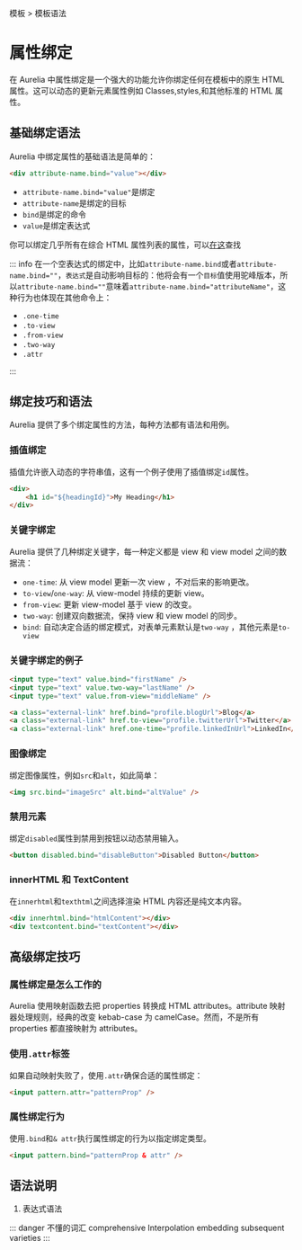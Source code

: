 模板 > 模板语法

# 属性绑定

在 Aurelia 中属性绑定是一个强大的功能允许你绑定任何在模板中的原生 HTML 属性。这可以动态的更新元素属性例如 Classes,styles,和其他标准的 HTML 属性。

## 基础绑定语法

Aurelia 中绑定属性的基础语法是简单的：

```html
<div attribute-name.bind="value"></div>
```

-   `attribute-name.bind="value"`是绑定
-   `attribute-name`是绑定的目标
-   `bind`是绑定的命令
-   `value`是绑定表达式

你可以绑定几乎所有在综合 HTML 属性列表的属性，可以[在这](https://developer.mozilla.org/en-US/docs/Web/HTML/Attributes)查找

::: info
在一个空表达式的绑定中，比如`attribute-name.bind`或者`attribute-name.bind=""`，`表达式`是自动影响目标的：他将会有一个`目标`值使用驼峰版本，所以`attribute-name.bind=""`意味着`attribute-name.bind="attributeName"`，这种行为也体现在其他命令上：

-   `.one-time`
-   `.to-view`
-   `.from-view`
-   `.two-way`
-   `.attr`

:::

## 绑定技巧和语法

Aurelia 提供了多个绑定属性的方法，每种方法都有语法和用例。

### 插值绑定

插值允许嵌入动态的字符串值，这有一个例子使用了插值绑定`id`属性。

```html
<div>
    <h1 id="${headingId}">My Heading</h1>
</div>
```

### 关键字绑定

Aurelia 提供了几种绑定关键字，每一种定义都是 view 和 view model 之间的数据流：

-   `one-time`: 从 view model 更新一次 view ，不对后来的影响更改。
-   `to-view`/`one-way`: 从 view-model 持续的更新 view。
-   `from-view`: 更新 view-model 基于 view 的改变。
-   `two-way`: 创建双向数据流，保持 view 和 view model 的同步。
-   `bind`: 自动决定合适的绑定模式，对表单元素默认是`two-way` ，其他元素是`to-view`

### 关键字绑定的例子

```html
<input type="text" value.bind="firstName" />
<input type="text" value.two-way="lastName" />
<input type="text" value.from-view="middleName" />

<a class="external-link" href.bind="profile.blogUrl">Blog</a>
<a class="external-link" href.to-view="profile.twitterUrl">Twitter</a>
<a class="external-link" href.one-time="profile.linkedInUrl">LinkedIn</a>
```

### 图像绑定

绑定图像属性，例如`src`和`alt`，如此简单：

```html
<img src.bind="imageSrc" alt.bind="altValue" />
```

### 禁用元素

绑定`disabled`属性到禁用到按钮以动态禁用输入。

```html
<button disabled.bind="disableButton">Disabled Button</button>
```

### innerHTML 和 TextContent

在`innerhtml`和`texthtml`之间选择渲染 HTML 内容还是纯文本内容。

```html
<div innerhtml.bind="htmlContent"></div>
<div textcontent.bind="textContent"></div>
```

## 高级绑定技巧

### 属性绑定是怎么工作的

Aurelia 使用映射函数去把 properties 转换成 HTML attributes。attribute 映射器处理规则，经典的改变 kebab-case 为 camelCase。然而，不是所有 properties 都直接映射为 attributes。

### 使用`.attr`标签

如果自动映射失败了，使用`.attr`确保合适的属性绑定：

```html
<input pattern.attr="patternProp" />
```

### 属性绑定行为

使用`.bind`和`& attr`执行属性绑定的行为以指定绑定类型。

```html
<input pattern.bind="patternProp & attr" />
```

## 语法说明

1. 表达式语法

::: danger 不懂的词汇
comprehensive
Interpolation
embedding
subsequent
varieties
:::
